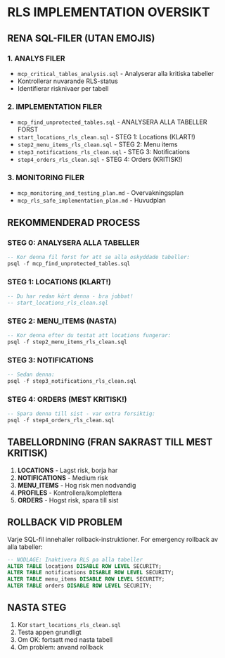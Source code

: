 # RLS IMPLEMENTATION OVERSIKT

## RENA SQL-FILER (UTAN EMOJIS)

### 1. ANALYS FILER
- `mcp_critical_tables_analysis.sql` - Analyserar alla kritiska tabeller
- Kontrollerar nuvarande RLS-status
- Identifierar risknivaer per tabell

### 2. IMPLEMENTATION FILER
- `mcp_find_unprotected_tables.sql` - ANALYSERA ALLA TABELLER FORST
- `start_locations_rls_clean.sql` - STEG 1: Locations (KLART!)
- `step2_menu_items_rls_clean.sql` - STEG 2: Menu items
- `step3_notifications_rls_clean.sql` - STEG 3: Notifications  
- `step4_orders_rls_clean.sql` - STEG 4: Orders (KRITISK!)

### 3. MONITORING FILER
- `mcp_monitoring_and_testing_plan.md` - Overvakningsplan
- `mcp_rls_safe_implementation_plan.md` - Huvudplan

## REKOMMENDERAD PROCESS

### STEG 0: ANALYSERA ALLA TABELLER
```sql
-- Kor denna fil forst for att se alla oskyddade tabeller:
psql -f mcp_find_unprotected_tables.sql
```

### STEG 1: LOCATIONS (KLART!)
```sql
-- Du har redan kört denna - bra jobbat!
-- start_locations_rls_clean.sql
```

### STEG 2: MENU_ITEMS (NASTA)
```sql
-- Kor denna efter du testat att locations fungerar:
psql -f step2_menu_items_rls_clean.sql
```

### STEG 3: NOTIFICATIONS 
```sql
-- Sedan denna:
psql -f step3_notifications_rls_clean.sql
```

### STEG 4: ORDERS (MEST KRITISK!)
```sql
-- Spara denna till sist - var extra forsiktig:
psql -f step4_orders_rls_clean.sql
```

## TABELLORDNING (FRAN SAKRAST TILL MEST KRITISK)

1. **LOCATIONS** - Lagst risk, borja har
2. **NOTIFICATIONS** - Medium risk  
3. **MENU_ITEMS** - Hog risk men nodvandig
4. **PROFILES** - Kontrollera/komplettera
5. **ORDERS** - Hogst risk, spara till sist

## ROLLBACK VID PROBLEM

Varje SQL-fil innehaller rollback-instruktioner.
For emergency rollback av alla tabeller:

```sql
-- NODLAGE: Inaktivera RLS pa alla tabeller
ALTER TABLE locations DISABLE ROW LEVEL SECURITY;
ALTER TABLE notifications DISABLE ROW LEVEL SECURITY;
ALTER TABLE menu_items DISABLE ROW LEVEL SECURITY;
ALTER TABLE orders DISABLE ROW LEVEL SECURITY;
```

## NASTA STEG

1. Kor `start_locations_rls_clean.sql`
2. Testa appen grundligt
3. Om OK: fortsatt med nasta tabell
4. Om problem: anvand rollback
``` 